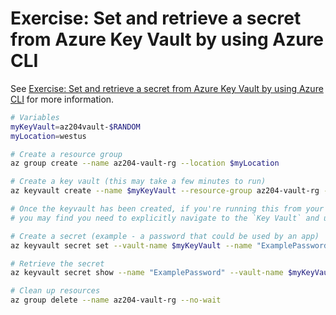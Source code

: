# Exercise: Set and retrieve a secret from Azure Key Vault by using Azure CLI

See [Exercise: Set and retrieve a secret from Azure Key Vault by using Azure CLI](https://learn.microsoft.com/en-us/training/modules/implement-azure-key-vault/5-set-retrieve-secret-azure-key-vault) for more information.

```sh
# Variables
myKeyVault=az204vault-$RANDOM
myLocation=westus

# Create a resource group
az group create --name az204-vault-rg --location $myLocation

# Create a key vault (this may take a few minutes to run)
az keyvault create --name $myKeyVault --resource-group az204-vault-rg --location $myLocation

# Once the keyvault has been created, if you're running this from your local machine and not the Azure CLI in the browser, 
# you may find you need to explicitly navigate to the `Key Vault` and under `Access control (IAM)` explicitly add an account as a `Key Vault Administrator`.

# Create a secret (example - a password that could be used by an app)
az keyvault secret set --vault-name $myKeyVault --name "ExamplePassword" --value "hVFkk965BuUv"

# Retrieve the secret
az keyvault secret show --name "ExamplePassword" --vault-name $myKeyVault

# Clean up resources
az group delete --name az204-vault-rg --no-wait
```
